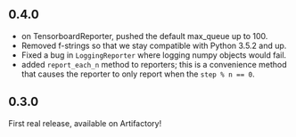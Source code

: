 ## 0.4.0

- on TensorboardReporter, pushed the default max_queue up to 100.
- Removed f-strings so that we stay compatible with Python 3.5.2 and up.
- Fixed a bug in `LoggingReporter` where logging numpy objects would fail.
- added `report_each_n` method to reporters; this is a convenience method that
  causes the reporter to only report when the `step % n == 0`.

## 0.3.0

First real release, available on Artifactory!
